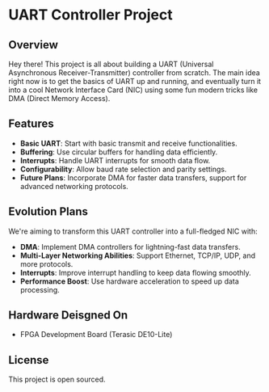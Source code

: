 # UART Controller Project

## Overview

Hey there! This project is all about building a UART (Universal Asynchronous Receiver-Transmitter) controller from scratch. The main idea right now is to get the basics of UART up and running, and eventually turn it into a cool Network Interface Card (NIC) using some fun modern tricks like DMA (Direct Memory Access).

## Features

- **Basic UART**: Start with basic transmit and receive functionalities.
- **Buffering**: Use circular buffers for handling data efficiently.
- **Interrupts**: Handle UART interrupts for smooth data flow.
- **Configurability**: Allow baud rate selection and parity settings.
- **Future Plans**: Incorporate DMA for faster data transfers, support for advanced networking protocols.

## Evolution Plans

We're aiming to transform this UART controller into a full-fledged NIC with:

- **DMA**: Implement DMA controllers for lightning-fast data transfers.
- **Multi-Layer Networking Abilities**: Support Ethernet, TCP/IP, UDP, and more protocols.
- **Interrupts**: Improve interrupt handling to keep data flowing smoothly.
- **Performance Boost**: Use hardware acceleration to speed up data processing.

## Hardware Deisgned On

- FPGA Development Board (Terasic DE10-Lite)

## License

This project is open sourced. 
